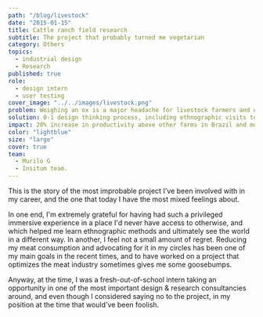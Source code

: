 ```yaml
---
path: "/blog/livestock"
date: "2015-01-15"
title: Cattle ranch field research
subtitle: The project that probably turned me vegetarian
category: Others
topics:
  - industrial design
  - Research
published: true
role:
  - design intern
  - user testing
cover_image: "../../images/livestock.png"
problem: Weighing an ox is a major headache for livestock farmers and extremely stressful for the animals.
solution: 0-1 design thinking process, including ethnographic visits to livestock farms and co-creation with farmers, resulting in a first-of-its kind precision ranching system.
impact: 20% increase in productivity above other farms in Brazil and more than 10% above the American standard. Also, made me reduce my meat consumption drastically.
color: "lightblue"
size: "large"
cover: true
team:
  - Murilo G
  - Insitum team.
---
```


This is the story of the most improbable project I've been involved with in my career, and the one that today I have the most mixed feelings about.

In one end, I'm extremely grateful for having had such a privileged immersive experience in a place I'd never have access to otherwise, and which helped me learn ethnographic methods and ultimately see the world in a different way. In another, I feel not a small amount of regret. Reducing my meat consumption and advocating for it in my circles has been one of my main goals in the recent times, and to have worked on a project that optimizes the meat industry sometimes gives me some goosebumps.

Anyway, at the time, I was a fresh-out-of-school intern taking an opportunity in one of the most important design & research consultancies around, and even though I considered saying no to the project, in my position at the time that would've been foolish.
